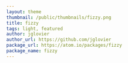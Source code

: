 ```yaml
---
layout: theme
thumbnail: /public/thumbnails/fizzy.png
title: fizzy
tags: light, featured
author: jglovier
author_url: https://github.com/jglovier
package_url: https://atom.io/packages/fizzy
package_name: fizzy
---
```

